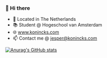 ### 👋 Hi there 
- 📍 Located in The Netherlands
- 📚 Student @ Hogeschool van Amsterdam
- 🌐 www.konincks.com
- 📫 Contact me @ jesper@konincks.com

[![Anurag's GitHub stats](https://github-readme-stats.vercel.app/api?username=jesperkonincks)](https://github.com/anuraghazra/github-readme-stats)

<!--
**jesperkonincks/jesperkonincks** is a ✨ _special_ ✨ repository because its `README.md` (this file) appears on your GitHub profile.

Here are some ideas to get you started:

- 🔭 I’m currently working on ...
- 🌱 I’m currently learning ...
- 👯 I’m looking to collaborate on ...
- 🤔 I’m looking for help with ...
- 💬 Ask me about ...
- 📫 How to reach me: ...
- 😄 Pronouns: ...
- ⚡ Fun fact: ...
-->

